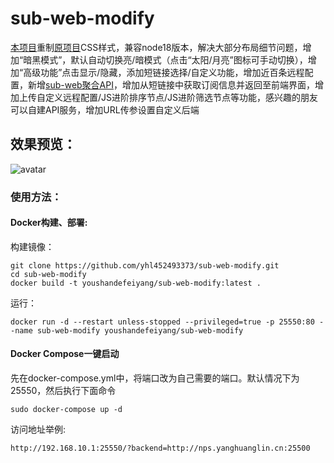 # sub-web-modify
[本项目](https://suburl.v1.mk)重制[原项目](https://github.com/CareyWang/sub-web)CSS样式，兼容node18版本，解决大部分布局细节问题，增加“暗黑模式”，默认自动切换亮/暗模式（点击“太阳/月亮”图标可手动切换），增加“高级功能”点击显示/隐藏，添加短链接选择/自定义功能，增加近百条远程配置，新增[sub-web聚合API](https://github.com/youshandefeiyang/sub-web-api)，增加从短链接中获取订阅信息并返回至前端界面，增加上传自定义远程配置/JS进阶排序节点/JS进阶筛选节点等功能，感兴趣的朋友可以自建API服务，增加URL传参设置自定义后端<br/>
## 效果预览：
![avatar](https://raw.githubusercontent.com/youshandefeiyang/webcdn/main/sub-web-modify.GIF)
### 使用方法：
#### Docker构建、部署:
构建镜像：
```shell
git clone https://github.com/yhl452493373/sub-web-modify.git
cd sub-web-modify
docker build -t youshandefeiyang/sub-web-modify:latest .
```
运行：
```shell
docker run -d --restart unless-stopped --privileged=true -p 25550:80 --name sub-web-modify youshandefeiyang/sub-web-modify
```
#### Docker Compose一键启动
先在docker-compose.yml中，将端口改为自己需要的端口。默认情况下为25550，然后执行下面命令
```shell
sudo docker-compose up -d
```
访问地址举例:
```
http://192.168.10.1:25550/?backend=http://nps.yanghuanglin.cn:25500
```

